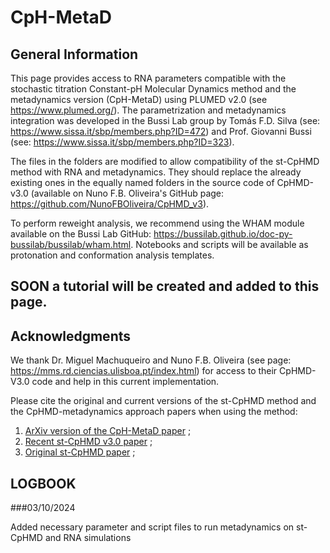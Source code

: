 # CpH-MetaD

## General Information

This page provides access to RNA parameters compatible with the stochastic titration Constant-pH Molecular Dynamics method and the metadynamics version (CpH-MetaD) using PLUMED v2.0 (see https://www.plumed.org/). The parametrization and metadynamics integration was developed in the Bussi Lab group by Tomás F.D. Silva (see: https://www.sissa.it/sbp/members.php?ID=472) and Prof. Giovanni Bussi (see: https://www.sissa.it/sbp/members.php?ID=323). 

The files in the folders are modified to allow compatibility of the st-CpHMD method with RNA and metadynamics. They should replace the already existing ones in the equally named folders in the source code of CpHMD-v3.0 (available on Nuno F.B. Oliveira's GitHub page: https://github.com/NunoFBOliveira/CpHMD_v3).

To perform reweight analysis, we recommend using the WHAM module available on the Bussi Lab GitHub: https://bussilab.github.io/doc-py-bussilab/bussilab/wham.html.
Notebooks and scripts will be available as protonation and conformation analysis templates.

## SOON a tutorial will be created and added to this page. 

## Acknowledgments
We thank Dr. Miguel Machuqueiro and Nuno F.B. Oliveira (see page: https://mms.rd.ciencias.ulisboa.pt/index.html) for access to their CpHMD-V3.0 code and help in this current implementation.

Please cite the original and current versions of the st-CpHMD method and the CpHMD-metadynamics approach papers when using the method:
1) [ArXiv version of the CpH-MetaD paper](https://arxiv.org/abs/2410.16064) ;
2) [Recent st-CpHMD v3.0 paper](https://pubs.acs.org/doi/full/10.1021/acs.jpcb.2c04529) ;
3) [Original st-CpHMD paper](https://doi.org/10.1063/1.1497164) ;


## LOGBOOK

###03/10/2024

  Added necessary parameter and script files to run metadynamics on st-CpHMD and RNA simulations
  
